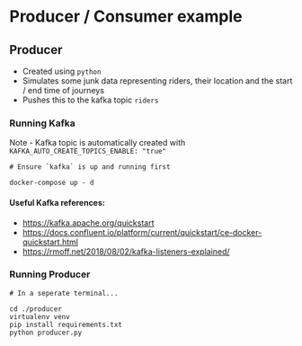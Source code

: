 # Producer / Consumer example


## Producer
- Created using `python`
- Simulates some junk data representing riders, their location and the start / end time of journeys
- Pushes this to the kafka topic `riders`

### Running Kafka
Note - Kafka topic is automatically created with `KAFKA_AUTO_CREATE_TOPICS_ENABLE: "true"`

```
# Ensure `kafka` is up and running first

docker-compose up - d
```

#### Useful Kafka references:
- https://kafka.apache.org/quickstart
- https://docs.confluent.io/platform/current/quickstart/ce-docker-quickstart.html
- https://rmoff.net/2018/08/02/kafka-listeners-explained/



### Running Producer
```
# In a seperate terminal...

cd ./producer
virtualenv venv 
pip install requirements.txt
python producer.py
```